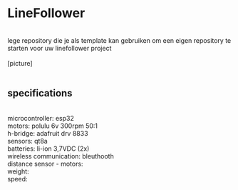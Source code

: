 # LineFollower
<br />
lege repository die je als template kan gebruiken om een eigen repository te starten voor uw linefollower project
<br />
<br />
[picture]
<br />
<br />
  
## specifications
<br />
microcontroller: esp32
<br />
motors: polulu 6v 300rpm 50:1
<br />
h-bridge: adafruit drv 8833
<br />
sensors: qt8a
<br />
batteries: li-ion 3,7VDC (2x)
<br />
wireless communication: bleuthooth
<br />
distance sensor - motors:
<br />
weight:
<br />
speed: 
<br />
